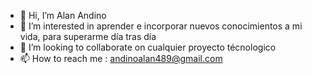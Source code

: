 - 👋 Hi, I’m  Alan Andino
- 👀 I’m interested in  aprender e  incorporar nuevos conocimientos a mi vida, para superarme día tras día
- 💞️ I’m looking to collaborate on  cualquier proyecto técnologico
- 📫 How to reach me  : andinoalan489@gmail.com

<!---
alan03011998/alan03011998 is a ✨ special ✨ repository because its `README.md` (this file) appears on your GitHub profile.
You can click the Preview link to take a look at your changes.
--->
